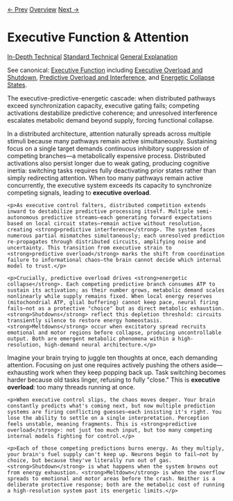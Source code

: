 <link rel="stylesheet" href="../assets/css/tabs.css">
<script src="../assets/js/tabstate.js"></script>

<div class="navline">
  <a data-nav href="./stimming-reactive-loops.md">← Prev</a>
  <a data-nav href="../index.md">Overview</a>
  <a data-nav href="./predictive-coding-learning.md">Next →</a>
</div>

# Executive Function & Attention

<div class="tabset">
  <div class="tab-choices">
    <a href="#" data-tab="tab-tech">In-Depth Technical</a>
    <a href="#" data-tab="tab-std">Standard Technical</a>
    <a href="#" data-tab="tab-gen">General Explanation</a>
  </div>

  <div id="tab-tech" class="tab-panel">
    <p class="note">
      See canonical: <a href="../higher-resolution-hypothesis.md#executive-function-and-attention">Executive Function</a> including
      <a href="../higher-resolution-hypothesis.md#executive-overload-and-shutdown">Executive Overload and Shutdown</a>,
      <a href="../higher-resolution-hypothesis.md#predictive-overload-and-interference">Predictive Overload and Interference</a>, and
      <a href="../higher-resolution-hypothesis.md#energetic-collapse-states-shutdowns-and-meltdowns">Energetic Collapse States</a>.
    </p>
    <p>The executive-predictive-energetic cascade: when distributed pathways exceed synchronization capacity, executive gating fails; competing activations destabilize predictive coherence; and unresolved interference escalates metabolic demand beyond supply, forcing functional collapse.</p>
  </div>

  <div id="tab-std" class="tab-panel">
    <p>In a distributed architecture, attention naturally spreads across multiple stimuli because many pathways remain active simultaneously. Sustaining focus on a single target demands continuous inhibitory suppression of competing branches—a metabolically expensive process. Distributed activations also persist longer due to weak gating, producing cognitive inertia: switching tasks requires fully deactivating prior states rather than simply redirecting attention. When too many pathways remain active concurrently, the executive system exceeds its capacity to synchronize competing signals, leading to <strong>executive overload</strong>.</p>

    <p>As executive control falters, distributed competition extends inward to destabilize predictive processing itself. Multiple semi-autonomous predictive streams—each generating forward expectations based on local circuit states—remain active without resolution, creating <strong>predictive interference</strong>. The system faces numerous partial mismatches simultaneously; each unresolved prediction re-propagates through distributed circuits, amplifying noise and uncertainty. This transition from executive strain to <strong>predictive overload</strong> marks the shift from coordination failure to informational chaos—the brain cannot decide which internal model to trust.</p>

    <p>Crucially, predictive overload drives <strong>energetic collapse</strong>. Each competing predictive branch consumes ATP to sustain its activation; as their number grows, metabolic demand scales nonlinearly while supply remains fixed. When local energy reserves (mitochondrial ATP, glial buffering) cannot keep pace, neural firing fails—not as a protective "choice" but as direct metabolic exhaustion. <strong>Shutdowns</strong> reflect this depletion threshold: circuits transiently silence to restore energy homeostasis. <strong>Meltdowns</strong> occur when excitatory spread recruits emotional and motor regions before collapse, producing uncontrollable output. Both are emergent metabolic phenomena within a high-resolution, high-demand neural architecture.</p>
  </div>

  <div id="tab-gen" class="tab-panel">
    <p>Imagine your brain trying to juggle ten thoughts at once, each demanding attention. Focusing on just one requires actively pushing the others aside—exhausting work when they keep popping back up. Task switching becomes harder because old tasks linger, refusing to fully "close." This is <strong>executive overload</strong>: too many threads running at once.</p>

    <p>When executive control slips, the chaos moves deeper. Your brain constantly predicts what's coming next, but now multiple prediction systems are firing conflicting guesses—each insisting it's right. You lose the ability to settle on a single interpretation. Perception feels unstable, meaning fragments. This is <strong>predictive overload</strong>: not just too much input, but too many competing internal models fighting for control.</p>

    <p>Each of those competing predictions burns energy. As they multiply, your brain's fuel supply can't keep up. Neurons begin to fail—not by choice, but because they've literally run out of gas. <strong>Shutdown</strong> is what happens when the system browns out from energy exhaustion. <strong>Meltdown</strong> is when the overflow spreads to emotional and motor areas before the crash. Neither is a deliberate protective response; both are the metabolic cost of running a high-resolution system past its energetic limits.</p>
  </div>
</div>
